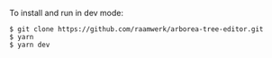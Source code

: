 To install and run in dev mode:

```shell
$ git clone https://github.com/raamwerk/arborea-tree-editor.git
$ yarn
$ yarn dev
```

